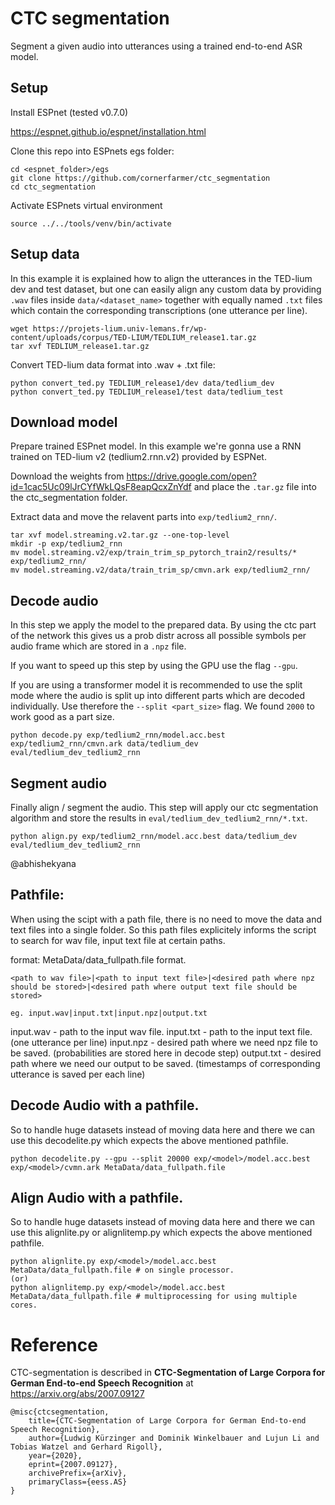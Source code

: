 # CTC segmentation

Segment a given audio into utterances using a trained end-to-end ASR model.

## Setup

Install ESPnet (tested v0.7.0)

https://espnet.github.io/espnet/installation.html

Clone this repo into ESPnets egs folder:

```
cd <espnet_folder>/egs
git clone https://github.com/cornerfarmer/ctc_segmentation
cd ctc_segmentation
```

Activate ESPnets virtual environment

```
source ../../tools/venv/bin/activate
```

## Setup data

In this example it is explained how to align the utterances in the TED-lium dev and test dataset, but one can easily align any custom data by providing `.wav` files inside `data/<dataset_name>` together with equally named `.txt` files which contain the corresponding transcriptions (one utterance per line).

```
wget https://projets-lium.univ-lemans.fr/wp-content/uploads/corpus/TED-LIUM/TEDLIUM_release1.tar.gz
tar xvf TEDLIUM_release1.tar.gz
```

Convert TED-lium data format into .wav + .txt file:

```
python convert_ted.py TEDLIUM_release1/dev data/tedlium_dev
python convert_ted.py TEDLIUM_release1/test data/tedlium_test
```

## Download model

Prepare trained ESPnet model. In this example we're gonna use a RNN trained on TED-lium v2 (tedlium2.rnn.v2) provided by ESPNet.

Download the weights from https://drive.google.com/open?id=1cac5Uc09lJrCYfWkLQsF8eapQcxZnYdf and place the `.tar.gz` file into the ctc_segmentation folder.

Extract data and move the relavent parts into `exp/tedlium2_rnn/`. 

```
tar xvf model.streaming.v2.tar.gz --one-top-level
mkdir -p exp/tedlium2_rnn
mv model.streaming.v2/exp/train_trim_sp_pytorch_train2/results/* exp/tedlium2_rnn/
mv model.streaming.v2/data/train_trim_sp/cmvn.ark exp/tedlium2_rnn/
```

## Decode audio

In this step we apply the model to the prepared data. By using the ctc part of the network this gives us a prob distr across all possible symbols per audio frame which are stored in a `.npz` file.

If you want to speed up this step by using the GPU use the flag `--gpu`.

If you are using a transformer model it is recommended to use the split mode where the audio is split up into different parts which are decoded individually.
Use therefore the `--split <part_size>` flag. We found `2000` to work good as a part size.

```
python decode.py exp/tedlium2_rnn/model.acc.best exp/tedlium2_rnn/cmvn.ark data/tedlium_dev eval/tedlium_dev_tedlium2_rnn
```


## Segment audio

Finally align / segment the audio. This step will apply our ctc segmentation algorithm and store the results in `eval/tedlium_dev_tedlium2_rnn/*.txt`.

```
python align.py exp/tedlium2_rnn/model.acc.best data/tedlium_dev eval/tedlium_dev_tedlium2_rnn
```

@abhishekyana

## Pathfile:

When using the scipt with a path file, there is no need to move the data and text files into a single folder. So this path files explicitely informs the script to search for wav file, input text file at certain paths.

format: MetaData/data_fullpath.file format. 
```
<path to wav file>|<path to input text file>|<desired path where npz should be stored>|<desired path where output text file should be stored>

eg. input.wav|input.txt|input.npz|output.txt
```
input.wav - path to the input wav file. 
input.txt - path to the input text file. (one utterance per line)
input.npz - desired path where we need npz file to be saved. (probabilities are stored here in decode step)
output.txt - desired path where we need our output to be saved. (timestamps of corresponding utterance is saved per each line)

## Decode Audio with a pathfile. 

So to handle huge datasets instead of moving data here and there we can use this decodelite.py which expects the above mentioned pathfile. 
```
python decodelite.py --gpu --split 20000 exp/<model>/model.acc.best exp/<model>/cvmn.ark MetaData/data_fullpath.file
```

## Align Audio with a pathfile. 

So to handle huge datasets instead of moving data here and there we can use this alignlite.py or alignlitemp.py which expects the above mentioned pathfile. 
```
python alignlite.py exp/<model>/model.acc.best MetaData/data_fullpath.file # on single processor.
(or)
python alignlitemp.py exp/<model>/model.acc.best MetaData/data_fullpath.file # multiprocessing for using multiple cores. 
```


# Reference

CTC-segmentation is described in **CTC-Segmentation of Large Corpora for German End-to-end Speech Recognition** at https://arxiv.org/abs/2007.09127 

```
@misc{ctcsegmentation,
    title={CTC-Segmentation of Large Corpora for German End-to-end Speech Recognition},
    author={Ludwig Kürzinger and Dominik Winkelbauer and Lujun Li and Tobias Watzel and Gerhard Rigoll},
    year={2020},
    eprint={2007.09127},
    archivePrefix={arXiv},
    primaryClass={eess.AS}
}
```
